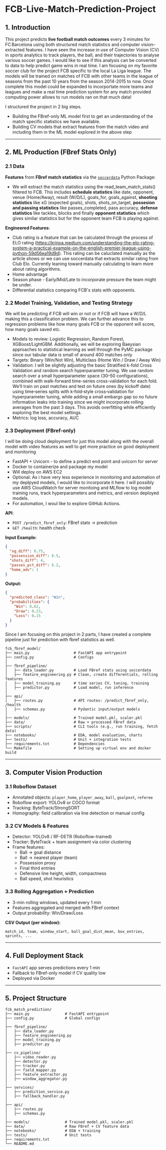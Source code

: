 # FCB-Live-Match-Prediction-Project


## 1. Introduction

This project predicts **live football match outcomes** every 3 minutes for FC Barcelona using both structured match statistics and computer vision–extracted features. I have seen the 
increase in use of Computer Vision (CV) in sports analytics to track players, the ball, and their trajectories to analyse various soccer games. I would like to see if this analysis can be converted to data 
to help predict game wins in real time. I am focusing on my favorite soccer club for the project FCB specific to the local La Liga league. 
The models will be trained on matches of FCB with other teams in the league of seasons from the past 10 years from the season 2014-2015 to now. 
Once complete this model could be expanded to incorportate more teams and leagues and make a real time prediction system for any match provided computing power allows to run models ran on that much data!

I structured the project in 2 big steps. 
- Building the FBref-only ML model first to get an understanding of the match specific statistics we have available.
- Building CV models that extract features from the match video and including them in the ML model explored in the above step

---

## 2. ML Production (FBref Stats Only)

### 2.1 Data

**Features** from **FBref match statistics** via the [`soccerdata`](https://pypi.org/project/soccerdata/) Python Package:
- We will extract the match statistics using the read_team_match_stats() filtered to FCB. This includes **schedule statistics** like date, opponent, venue (Home/Away), result (W/D/L), goals_for, goals_against,
**shooting statistics** like xG (expected goals), shots, shots_on_target, **possesion and passing statistics** like passes_completed, pass accuracy,  **defense statistics** like tackles, blocks and finally **opponent statistics** which gives similar statistics but for the opponent team FCB is playing against.

**Engineered Features**:
- Club rating is a feature that can be calculated through the process of ELO rating (https://krinya.medium.com/understanding-the-elo-rating-system-a-practical-example-on-the-english-premier-league-using-python-59d56ea19d9d). This rating can be caluclated manually as the article shows or we can use soccerdata that extracts similar rating from Club Elo. Currently leaning toward manually calculating to learn more about rating algorithms.
- Home advantage
- Season phase - Early/Mid/Late to incorporate pressure the team might be under.
- Differential statistics comparing FCB's stats with opponents.

### 2.2 Model Training, Validation, and Testing Strategy

We will be predicting if FCB will win or not or if FCB will have a W/D/L making this a classification problem. We can further advance this to regression problems like how many goals FCB or the opponent will score, how many goals saved etc.

- Models to review: Logistic Regression, Random Forest, XGBoost/LightGBM. Additionally, we will be exploring Baeysian approaches to statistical learning as well through the PyMC package since our tabular data is small of around 400 matches only
- Targets: Binary (Win/Not Win), Multiclass (Home Win / Draw / Away Win)
- Validation: I will be slightly adjusting the basic Stratified k-fold Cross Validation and random search hyperparamter tuning. We use random search over a small hyperparameter space (30–50 configurations), combined with walk-forward time-series cross-validation for each fold.
We’ll train on past matches and test on future ones (by kickoff date) using time‑series splits with k‑fold‑style cross‑validation for hyperparameter tuning, while adding a small embargo gap so no future information leaks into training since we might incorporate rolling averages from the past 3 days. This avoids overfitting while efficiently exploring the best model settings.
- Metrics: log loss, accuracy, AUC

### 2.3 Deployment (FBref-only)
I will be doing cloud deployment for just this model along with the overall model with video features as well to get more practice on good deployment and monitoring
- FastAPI + Uvicorn - to define a predict end point and uvicorn for server
- Docker to containerize and package my model
- Will deploy on AWS EC2
- Optional: As i have very less experience in monitoring and automation of my deplpyed models, I would like to incorporate it here. I will possibly use AWS CloudWatch for server monitoing and MLflow to log model training runs, track hyperparameters and metrics, and version deployed models.
- For automation, I woul like to explore GitHub Actions.

**API**:
- `POST /predict_fbref_only`: FBref stats → prediction
- `GET /health`: health check

**Input Example:**
```json
{
  "xg_diff": 0.75,
  "possession_diff": 8.5,
  "shots_diff": 4,
  "passes_pct_diff": 6.2,
  "home_adv": 1
}
```

**Output:**
```json
{
  "predicted_class": "Win",
  "probabilities": {
    "Win": 0.62,
    "Draw": 0.23,
    "Loss": 0.15
  }
}
```
Since I am focusing on this project in 2 parts, I have created a complete pipeline just for prediction with fbref statistics as well.


```
fcb_fbref_model/
├── main.py                    # FastAPI app entrypoint
├── config.py                  # Configs
│
├── fbref_pipeline/
│   ├── data_loader.py         # Load FBref stats using soccerdata
│   ├── feature_engineering.py # Clean, create differentials, rolling features
│   ├── model_training.py      # time series CV, tuning, training
│   ├── predictor.py           # Load model, run inference
│
├── api/
│   ├── routes.py              # API routes: /predict_fbref_only, /health
│   ├── schemas.py             # Pydantic input/output models
│
├── models/                    # Trained model.pkl, scaler.pkl
├── data/                      # Raw + processed FBref data
├── scripts/                   # CLI tools (e.g., run training, fetch data)
├── notebooks/                 # EDA, model evaluation, charts
├── tests/                     # Unit + integration tests
├── requirements.txt           # Dependencies
└── Makefile                   # Setting up virtual env and docker build

```
---

## 3. Computer Vision Production

### 3.1 Roboflow Dataset

- Annotated objects: `player_home`, `player_away`, `ball`, `goalpost`, `referee`
- Roboflow export: YOLOv8 or COCO format
- Tracking: ByteTrack/StrongSORT
- Homography: field calibration via line detection or manual config

### 3.2 CV Models & Features

- Detector: YOLOv8 / RF-DETR (Roboflow-trained)
- Tracker: ByteTrack + team assignment via color clustering
- Frame features:
  - Ball → goal distance
  - Ball → nearest player (team)
  - Possession proxy
  - Final third entries
  - Defensive line height, width, compactness
  - Ball speed, shot heuristics

### 3.3 Rolling Aggregation + Prediction

- 3-min rolling windows, updated every 1 min
- Features aggregated and merged with FBref context
- Output probability: Win/Draw/Loss

**CSV Output (per window):**
```
match_id, team, window_start, ball_goal_dist_mean, box_entries, sprints, ...
```

---

## 4. Full Deployment Stack



- `FastAPI` app serves predictions every 1 min
- Fallback to FBref-only model if CV quality low
- Deployed via Docker

---

## 5. Project Structure

```
fcb_match_prediction/
├── main.py                # FastAPI entrypoint
├── config.py              # Global configs
│
├── fbref_pipeline/
│   ├── data_loader.py
│   ├── feature_engineering.py
│   ├── model_training.py
│   ├── predictor.py
│
├── cv_pipeline/
│   ├── video_reader.py
│   ├── detector.py
│   ├── tracker.py
│   ├── field_mapper.py
│   ├── feature_extractor.py
│   ├── window_aggregator.py
│
├── services/
│   ├── prediction_service.py
│   ├── fallback_handler.py
│
├── api/
│   ├── routes.py
│   ├── schemas.py
│
├── models/                # Trained model.pkl, scaler.pkl
├── data/                  # Raw FBref + CV feature data
├── notebooks/             # EDA + training
├── tests/                 # Unit tests
├── requirements.txt
└── README.md
```
